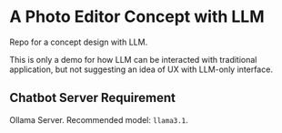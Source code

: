 # A Photo Editor Concept with LLM

Repo for a concept design with LLM.

This is only a demo for how LLM can be interacted with traditional application, but not suggesting an idea of UX with LLM-only interface.

## Chatbot Server Requirement

Ollama Server. Recommended model: `llama3.1`.

